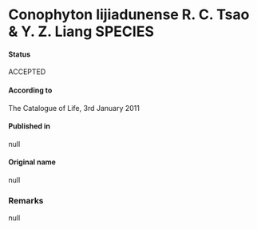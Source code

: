 # Conophyton lijiadunense R. C. Tsao & Y. Z. Liang SPECIES

#### Status
ACCEPTED

#### According to
The Catalogue of Life, 3rd January 2011

#### Published in
null

#### Original name
null

### Remarks
null